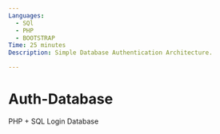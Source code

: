 ```yaml
---
Languages:
  - SQl
  - PHP
  - BOOTSTRAP
Time: 25 minutes
Description: Simple Database Authentication Architecture.

---
```

# Auth-Database
PHP + SQL Login Database
